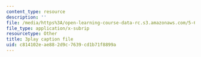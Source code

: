 ```yaml
---
content_type: resource
description: ''
file: /media/https%3A/open-learning-course-data-rc.s3.amazonaws.com/5-61-physical-chemistry-fall-2017/c814102eae882d9c7639cd1b71f8899a_Z0ALwCckM24.srt
file_type: application/x-subrip
resourcetype: Other
title: 3play caption file
uid: c814102e-ae88-2d9c-7639-cd1b71f8899a
---
```

